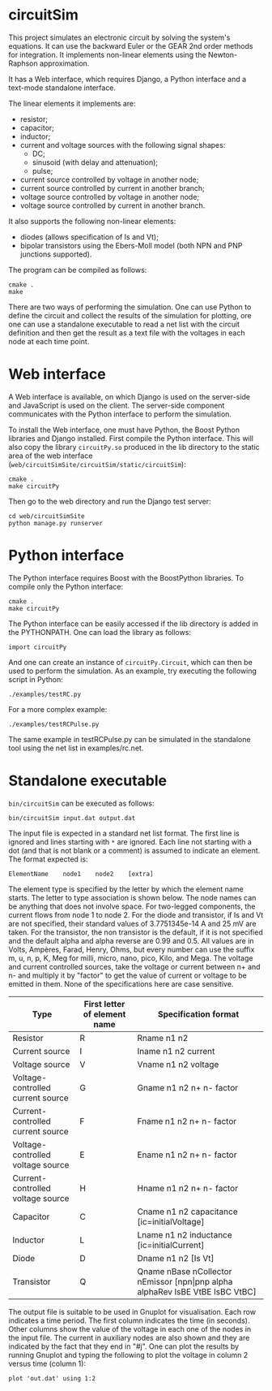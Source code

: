 # circuitSim

This project simulates an electronic circuit by solving the system's equations.
It can use the backward Euler or the GEAR 2nd order methods for integration.
It implements non-linear elements using the Newton-Raphson approximation.

It has a Web interface, which requires Django, a Python interface and a text-mode standalone interface.

The linear elements it implements are:
  * resistor;
  * capacitor;
  * inductor;
  * current and voltage sources with the following signal shapes:
    * DC;
    * sinusoid (with delay and attenuation);
    * pulse;
  * current source controlled by voltage in another node;
  * current source controlled by current in another branch;
  * voltage source controlled by voltage in another node;
  * voltage source controlled by current in another branch.

It also supports the following non-linear elements:
  * diodes (allows specification of Is and Vt);
  * bipolar transistors using the Ebers-Moll model (both NPN and PNP junctions supported).

The program can be compiled as follows:

```
cmake .
make
```

There are two ways of performing the simulation. One can use Python to define the circuit and collect the
results of the simulation for plotting, ore one can use a standalone executable to read a net list with the circuit definition
and then get the result as a text file with the voltages in each node at each time point.

# Web interface

A Web interface is available, on which Django is used on the server-side and JavaScript is used
on the client. The server-side component communicates with the Python interface to perform the simulation.

To install the Web interface, one must have Python, the Boost Python libraries and Django installed.
First compile the Python interface. This will also copy the library `circuitPy.so` produced in the lib directory to
the static area of the web interface (`web/circuitSimSite/circuitSim/static/circuitSim`):

```
cmake .
make circuitPy
```

Then go to the web directory and run the Django test server:

```
cd web/circuitSimSite
python manage.py runserver
```

# Python interface

The Python interface requires Boost with the BoostPython libraries.
To compile only the Python interface:

```
cmake .
make circuitPy
```

The Python interface can be easily accessed if the lib directory is added in the PYTHONPATH.
One can load the library as follows:

```
import circuitPy
```

And one can create an instance of `circuitPy.Circuit`, which can then be used to perform the simulation.
As an example, try executing the following script in Python:

```
./examples/testRC.py
```

For a more complex example:
```
./examples/testRCPulse.py
```

The same example in testRCPulse.py can be simulated in the standalone tool using the net list in
examples/rc.net.

# Standalone executable

`bin/circuitSim` can be executed as follows:

```
bin/circuitSim input.dat output.dat
```

The input file is expected in a standard net list format. The first line is ignored and lines
starting with `*` are ignored. Each line not starting with a dot (and that is not blank or a comment) is
assumed to indicate an element. The format expected is:

```
ElementName    node1    node2    [extra]
```

The element type is specified by the letter by which the element name starts. The letter to type association is shown below.
The node names can be anything that does not involve space.
For two-legged components, the current flows from node 1 to node 2.
For the diode and transistor, if Is and Vt are not specified, their standard values of 3.7751345e-14 A and 25 mV are taken.
For the transistor, the non transistor is the default, if it is not specified and the default alpha and alpha reverse are 0.99 and 0.5.
All values are in Volts, Ampères, Farad, Henry, Ohms, but every number can use the suffix m, u, n, p, K, Meg for milli, micro, nano, pico, Kilo, and Mega.
The voltage and current controlled sources, take the voltage or current
between n+ and n- and multiply it by "factor" to get the value of current or voltage to be emitted in them.
None of the specifications here are case sensitive.


| Type                              | First letter of element name | Specification format                                                         |
|-----------------------------------|------------------------------|------------------------------------------------------------------------------|
| Resistor                          | R                            | Rname n1 n2                                                                  |
| Current source                    | I                            | Iname n1 n2 current                                                          |
| Voltage source                    | V                            | Vname n1 n2 voltage                                                          |
| Voltage-controlled current source | G                            | Gname n1 n2 n+ n- factor                                                     |
| Current-controlled current source | F                            | Fname n1 n2 n+ n- factor                                                     |
| Voltage-controlled voltage source | E                            | Ename n1 n2 n+ n- factor                                                     |
| Current-controlled voltage source | H                            | Hname n1 n2 n+ n- factor                                                     |
| Capacitor                         | C                            | Cname n1 n2 capacitance [ic=initialVoltage]                                  |
| Inductor                          | L                            | Lname n1 n2 inductance [ic=initialCurrent]                                   |
| Diode                             | D                            | Dname n1 n2 [Is Vt]                                                          |
| Transistor                        | Q                            | Qname nBase nCollector nEmissor [npn\|pnp alpha alphaRev IsBE VtBE IsBC VtBC] |

The output file is suitable to be used in Gnuplot for visualisation.
Each row indicates a time period. The first column indicates the time (in seconds). Other columns show the value of the voltage in each one of the nodes
in the input file. The current in auxiliary nodes are also shown and they are indicated by the fact that they end in "#j".
One can plot the results by running Gnuplot and typing the following to plot the voltage in column 2 versus time (column 1):

```
plot 'out.dat' using 1:2
```


